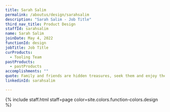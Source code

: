 ```yaml
---
title: Sarah Salim
permalink: /aboutus/design/sarahsalim
description: "Sarah Salim - Job Title"
third_nav_title: Product Design
staffId: sarahsalim
name: Sarah Salim
joinDate: May 4, 2022
functionId: design
jobTitle: Job Title
curProducts:
  - Tooling Team
pastProducts:
  - pastProducts
accomplishments: ""
quote: Family and friends are hidden treasures, seek them and enjoy their riches.
linkedinId: sarahsalim

---
```


{% include staff.html staff=page color=site.colors.function-colors.design %}
